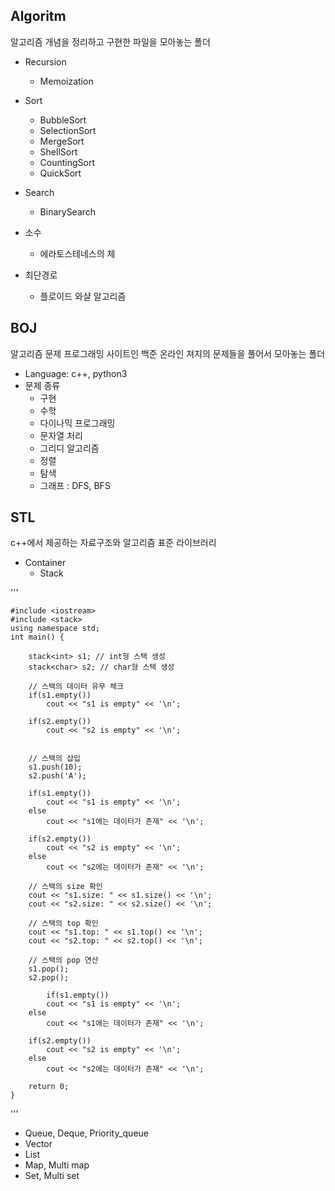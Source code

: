 ## Algoritm

 알고리즘 개념을 정리하고 구현한 파일을 모아놓는 폴더

- Recursion
    - Memoization
    
- Sort
    - BubbleSort
    - SelectionSort
    - MergeSort
    - ShellSort
    - CountingSort
    - QuickSort
- Search
    - BinarySearch
- 소수
    - 에라토스테네스의 체 
- 최단경로
    - 플로이드 와샬 알고리즘 
## BOJ

  알고리즘 문제 프로그래밍 사이트인 백준 온라인 져지의 문제들을 풀어서 모아놓는 폴더
  
  - Language: c++, python3
  - 문제 종류   
    - 구현
    - 수학
    - 다이나믹 프로그래밍
    - 문자열 처리
    - 그리디 알고리즘
    - 정렬
    - 탐색
    - 그래프 : DFS, BFS

## STL
c++에서 제공하는 자료구조와 알고리즘 표준 라이브러리 

- Container
    - Stack
       
'''

    #include <iostream>
    #include <stack>
    using namespace std;
    int main() {
    
        stack<int> s1; // int형 스택 생성
        stack<char> s2; // char형 스택 생성
        
        // 스택의 데이터 유무 체크 
        if(s1.empty()) 
            cout << "s1 is empty" << '\n';
            
        if(s2.empty())
            cout << "s2 is empty" << '\n';
            
        
        // 스택의 삽입
        s1.push(10); 
        s2.push('A');
    
        if(s1.empty()) 
            cout << "s1 is empty" << '\n';
        else
            cout << "s1에는 데이터가 존재" << '\n';
            
        if(s2.empty())
            cout << "s2 is empty" << '\n';
        else
            cout << "s2에는 데이터가 존재" << '\n';
            
        // 스택의 size 확인
        cout << "s1.size: " << s1.size() << '\n';
        cout << "s2.size: " << s2.size() << '\n';
        
        // 스택의 top 확인
        cout << "s1.top: " << s1.top() << '\n';
        cout << "s2.top: " << s2.top() << '\n';
        
        // 스택의 pop 연산
        s1.pop();
        s2.pop();
        
            if(s1.empty()) 
            cout << "s1 is empty" << '\n';
        else
            cout << "s1에는 데이터가 존재" << '\n';
            
        if(s2.empty())
            cout << "s2 is empty" << '\n';
        else
            cout << "s2에는 데이터가 존재" << '\n';
    
        return 0;
    } 

'''

- Queue, Deque, Priority_queue
- Vector
- List
- Map, Multi map
- Set, Multi set


